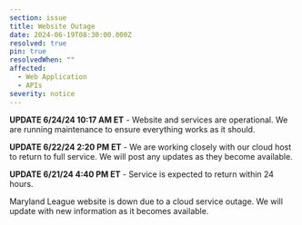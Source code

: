 ```yaml
---
section: issue
title: Website Outage
date: 2024-06-19T08:30:00.000Z
resolved: true
pin: true
resolvedWhen: ""
affected:
  - Web Application
  - APIs
severity: notice
---
```

**UPDATE 6/24/24 10:17 AM ET** - Website and services are operational. We are running maintenance to ensure everything works as it should.

**UPDATE 6/22/24 2:20 PM ET** - We are working closely with our cloud host to return to full service. We will post any updates as they become available.

**UPDATE 6/21/24 4:40 PM ET** - Service is expected to return within 24 hours.

Maryland League website is down due to a cloud service outage. We will update with new information as it becomes available.